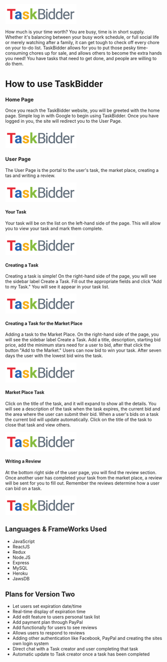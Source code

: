 ![Alt Text](https://github.com/Kclaster/todo/blob/master/client/src/pictures/logo-01.png)

How much is your time worth? You are busy, time is in short supply. Whether it's balancing between your busy work schedule, or full social life or merely watching after a family, it can get tough to check off every chore on your to-do list. TaskBidder allows for you to put those pesky time-consuming chores up for sale, and allows others to become the extra hands you need! You have tasks that need to get done, and people are willing to do them.


# How to use TaskBidder
### Home Page
Once you reach the TaskBidder website, you will be greeted with the home page. Simple log in with Google to begin using TaskBidder. Once you have logged in you, the site will redirect you to the User Page. 

![Alt Text](https://github.com/Kclaster/todo/blob/master/client/src/pictures/logo-01.png)


### User Page
The User Page is the portal to the user's task, the market place, creating a tas and writing a review. 

![Alt Text](https://github.com/Kclaster/todo/blob/master/client/src/pictures/logo-01.png)


#### Your Task
Your task will be on the list on the left-hand side of the page. This will allow you to view your task and mark them complete.

![Alt Text](https://github.com/Kclaster/todo/blob/master/client/src/pictures/logo-01.png)


#### Creating a Task
Creating a task is simple! On the right-hand side of the page, you will see the sidebar label Create a Task. Fill out the appropriate fields and click "Add to my Task." You will see it appear in your task list. 

![Alt Text](https://github.com/Kclaster/todo/blob/master/client/src/pictures/logo-01.png)


#### Creating a Task for the Market Place
Adding a task to the Market Place. On the right-hand side of the page, you will see the sidebar label Create a Task. Add a title, description, starting bid price, add the minimum stars need for a user to bid, after that click the button "Add to the Market."  Users can now bid to win your task. After seven days the user with the lowest bid wins the task.

![Alt Text](https://github.com/Kclaster/todo/blob/master/client/src/pictures/logo-01.png)

#### Market Place Task
Click on the title of the task, and it will expand to show all the details.  You will see a description of the task when the task expires, the current bid and the area where the user can submit their bid. When a user's bids on a task the current bid will update automatically. Click on the title of the task to close that task and view others. 

![Alt Text](https://github.com/Kclaster/todo/blob/master/client/src/pictures/logo-01.png)


#### Writing a Review
At the bottom right side of the user page, you will find the review section. Once another user has completed your task from the market place, a review will be sent for you to fill out. Remember the reviews determine how a user can bid on a task. 

![Alt Text](https://github.com/Kclaster/todo/blob/master/client/src/pictures/logo-01.png)


## Languages & FrameWorks Used
* JavaScript
* ReactJS
* Redux
* Node.JS
* Express
* MySQL
* Heroku 
* JawsDB


## Plans for Version Two
* Let users set expiration date/time
* Real-time display of expiration time
* Add edit feature to users personal task list
* Add payment plan through PayPal
* Add functionally for users to see reviews
* Allows users to respond to reviews
* Adding other authentication like Facebook, PayPal and creating the sites own login system 
* Direct chat with a Task creator and user completing that task
* Automatic update to Task creator once a task has been completed

